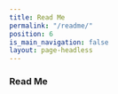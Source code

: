 ```yaml
---
title: Read Me
permalink: "/readme/"
position: 6
is_main_navigation: false
layout: page-headless
---
```


### Read Me